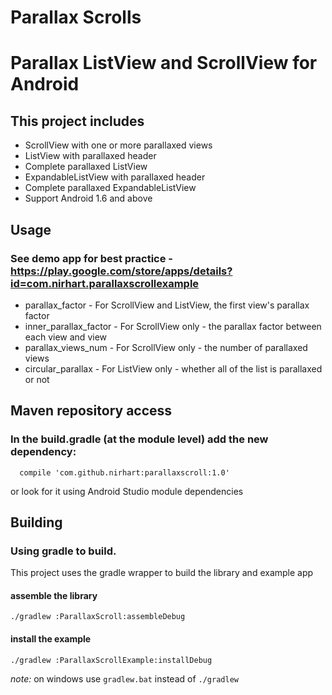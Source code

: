 Parallax Scrolls
================
# Parallax ListView and ScrollView for Android

## This project includes
* ScrollView with one or more parallaxed views
* ListView with parallaxed header
* Complete parallaxed ListView
* ExpandableListView with parallaxed header
* Complete parallaxed ExpandableListView
* Support Android 1.6 and above

## Usage
### See demo app for best practice - https://play.google.com/store/apps/details?id=com.nirhart.parallaxscrollexample
* parallax_factor - For ScrollView and ListView, the first view's parallax factor
* inner_parallax_factor - For ScrollView only - the parallax factor between each view and view
* parallax_views_num - For ScrollView only - the number of parallaxed views
* circular_parallax - For ListView only - whether all of the list is parallaxed or not

## Maven repository access

### In the build.gradle (at the module level) add the new dependency:
```
  compile 'com.github.nirhart:parallaxscroll:1.0'
```

or look for it using Android Studio module dependencies

## Building

### Using gradle to build.

 This project uses the gradle wrapper to build the library and example app

#### assemble the library

`./gradlew :ParallaxScroll:assembleDebug`


#### install the example

`./gradlew :ParallaxScrollExample:installDebug`

*note:* on windows use `gradlew.bat` instead of `./gradlew`

